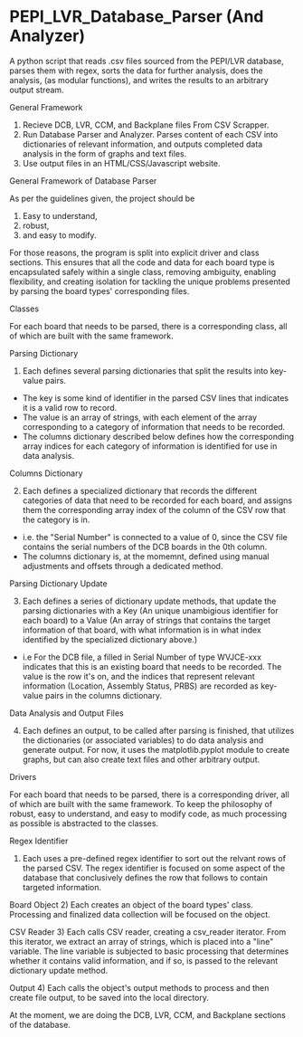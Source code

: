 # PEPI_LVR_Database_Parser (And Analyzer)
A python script that reads .csv files sourced from the PEPI/LVR database, 
parses them with regex, 
sorts the data for further analysis, 
does the analysis, (as modular functions),
and writes the results to an arbitrary output stream.

General Framework
1) Recieve DCB, LVR, CCM, and Backplane files From CSV Scrapper.
2) Run Database Parser and Analyzer. Parses content of each CSV into dictionaries of relevant information,
and outputs completed data analysis in the form of graphs and text files.
3) Use output files in an HTML/CSS/Javascript website.

General Framework of Database Parser

As per the guidelines given, the project should be 
1) Easy to understand,
2) robust,
3) and easy to modify.

For those reasons, the program is split into explicit driver and class sections. 
This ensures that all the code and data for each board type is encapsulated safely within a single class, 
removing ambiguity, enabling flexibility, 
and creating isolation for tackling the unique problems presented by parsing the board types' corresponding files.

Classes

For each board that needs to be parsed, there is a corresponding class, all of which are built with the same framework.

Parsing Dictionary

1) Each defines several parsing dictionaries that split the results into key-value pairs. 
- The key is some kind of identifier in the parsed CSV lines that indicates it is a valid row to record.
- The value is an array of strings, with each element of the array corresponding to a category of information that needs to be recorded.
- The columns dictionary described below defines how the corresponding array indices for each category of information is identified 
for use in data analysis.
   

Columns Dictionary

2) Each defines a specialized dictionary that records the different categories of data that need to be recorded for each board,
and assigns them the corresponding array index of the column of the CSV row that the category is in. 
- i.e. the "Serial Number" is connected to a value of 0, since the CSV file contains the serial numbers of the DCB boards in the 0th column.
- The columns dictionary is, at the momemnt, defined using manual adjustments and offsets through a dedicated method.
   
Parsing Dictionary Update

3) Each defines a series of dictionary update methods, that update the parsing dictionaries with a Key (An unique unambigious identifier for each board) to a Value (An array of strings that contains the target information of that board, with what information is in what index identified by the specialized dictionary above.)
- i.e For the DCB file, a filled in Serial Number of type WVJCE-xxx indicates that this is an existing board that needs to be recorded. The value is the row it's on, and the indices that represent relevant information (Location, Assembly Status, PRBS) are recorded as key-value pairs in the columns dictionary.

Data Analysis and Output Files

4) Each defines an output, to be called after parsing is finished, that utilizes the dictionaries (or associated variables) to
do data analysis and generate output. For now, it uses the matplotlib.pyplot module to create graphs, but can also create text files and other arbitrary output.

Drivers

For each board that needs to be parsed, there is a corresponding driver, all of which are built with the same framework.
To keep the philosophy of robust, easy to understand, and easy to modify code, as much processing as possible is abstracted to the classes.
  
Regex Identifier
1) Each uses a pre-defined regex identifier to sort out the relvant rows of the parsed CSV. The regex identifier 
is focused on some aspect of the database that conclusively defines the row that follows to contain targeted information.

Board Object
2) Each creates an object of the board types' class. Processing and finalized data collection will be focused on
the object.
  
CSV Reader
3) Each calls CSV reader, creating a csv_reader iterator. From this iterator, we extract an array of strings, which is placed
into a "line" variable. The line variable is subjected to basic processing that determines whether it contains valid information,
and if so, is passed to the relevant dictionary update method.

Output
4) Each calls the object's output methods to process and then create file output, to be saved into the local directory.

At the moment, we are doing the DCB, LVR, CCM, and Backplane sections of the database.
